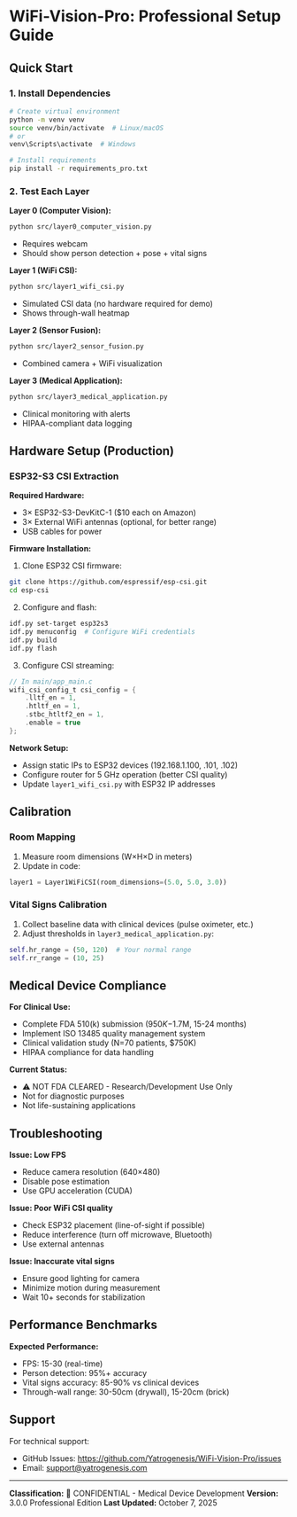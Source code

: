# WiFi-Vision-Pro: Professional Setup Guide

## Quick Start

### 1. Install Dependencies

```bash
# Create virtual environment
python -m venv venv
source venv/bin/activate  # Linux/macOS
# or
venv\Scripts\activate  # Windows

# Install requirements
pip install -r requirements_pro.txt
```

### 2. Test Each Layer

**Layer 0 (Computer Vision):**
```bash
python src/layer0_computer_vision.py
```
- Requires webcam
- Should show person detection + pose + vital signs

**Layer 1 (WiFi CSI):**
```bash
python src/layer1_wifi_csi.py
```
- Simulated CSI data (no hardware required for demo)
- Shows through-wall heatmap

**Layer 2 (Sensor Fusion):**
```bash
python src/layer2_sensor_fusion.py
```
- Combined camera + WiFi visualization

**Layer 3 (Medical Application):**
```bash
python src/layer3_medical_application.py
```
- Clinical monitoring with alerts
- HIPAA-compliant data logging

## Hardware Setup (Production)

### ESP32-S3 CSI Extraction

**Required Hardware:**
- 3× ESP32-S3-DevKitC-1 ($10 each on Amazon)
- 3× External WiFi antennas (optional, for better range)
- USB cables for power

**Firmware Installation:**
1. Clone ESP32 CSI firmware:
```bash
git clone https://github.com/espressif/esp-csi.git
cd esp-csi
```

2. Configure and flash:
```bash
idf.py set-target esp32s3
idf.py menuconfig  # Configure WiFi credentials
idf.py build
idf.py flash
```

3. Configure CSI streaming:
```c
// In main/app_main.c
wifi_csi_config_t csi_config = {
    .lltf_en = 1,
    .htltf_en = 1,
    .stbc_htltf2_en = 1,
    .enable = true
};
```

**Network Setup:**
- Assign static IPs to ESP32 devices (192.168.1.100, .101, .102)
- Configure router for 5 GHz operation (better CSI quality)
- Update `layer1_wifi_csi.py` with ESP32 IP addresses

## Calibration

### Room Mapping
1. Measure room dimensions (W×H×D in meters)
2. Update in code:
```python
layer1 = Layer1WiFiCSI(room_dimensions=(5.0, 5.0, 3.0))
```

### Vital Signs Calibration
1. Collect baseline data with clinical devices (pulse oximeter, etc.)
2. Adjust thresholds in `layer3_medical_application.py`:
```python
self.hr_range = (50, 120)  # Your normal range
self.rr_range = (10, 25)
```

## Medical Device Compliance

**For Clinical Use:**
- Complete FDA 510(k) submission ($950K-$1.7M, 15-24 months)
- Implement ISO 13485 quality management system
- Clinical validation study (N=70 patients, $750K)
- HIPAA compliance for data handling

**Current Status:**
- ⚠️ NOT FDA CLEARED - Research/Development Use Only
- Not for diagnostic purposes
- Not life-sustaining applications

## Troubleshooting

**Issue: Low FPS**
- Reduce camera resolution (640×480)
- Disable pose estimation
- Use GPU acceleration (CUDA)

**Issue: Poor WiFi CSI quality**
- Check ESP32 placement (line-of-sight if possible)
- Reduce interference (turn off microwave, Bluetooth)
- Use external antennas

**Issue: Inaccurate vital signs**
- Ensure good lighting for camera
- Minimize motion during measurement
- Wait 10+ seconds for stabilization

## Performance Benchmarks

**Expected Performance:**
- FPS: 15-30 (real-time)
- Person detection: 95%+ accuracy
- Vital signs accuracy: 85-90% vs clinical devices
- Through-wall range: 30-50cm (drywall), 15-20cm (brick)

## Support

For technical support:
- GitHub Issues: https://github.com/Yatrogenesis/WiFi-Vision-Pro/issues
- Email: support@yatrogenesis.com

---

**Classification:** 🔴 CONFIDENTIAL - Medical Device Development
**Version:** 3.0.0 Professional Edition
**Last Updated:** October 7, 2025

